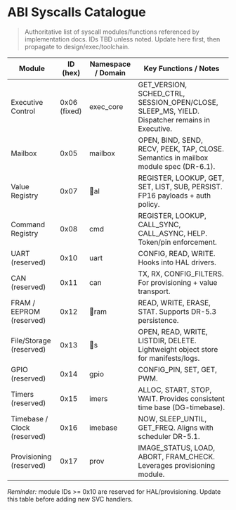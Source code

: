 # ABI Syscalls Catalogue

> Authoritative list of syscall modules/functions referenced by implementation docs. IDs TBD unless noted. Update here first, then propagate to design/exec/toolchain.

| Module | ID (hex) | Namespace / Domain | Key Functions / Notes |
|--------|---------|---------------------|-----------------------|
| Executive Control | 0x06 (fixed) | exec_core | GET_VERSION, SCHED_CTRL, SESSION_OPEN/CLOSE, SLEEP_MS, YIELD. Dispatcher remains in Executive. |
| Mailbox | 0x05 | mailbox | OPEN, BIND, SEND, RECV, PEEK, TAP, CLOSE. Semantics in mailbox module spec (DR-6.1). |
| Value Registry | 0x07 | al | REGISTER, LOOKUP, GET, SET, LIST, SUB, PERSIST. FP16 payloads + auth policy. |
| Command Registry | 0x08 | cmd | REGISTER, LOOKUP, CALL_SYNC, CALL_ASYNC, HELP. Token/pin enforcement. |
| UART (reserved) | 0x10 | uart | CONFIG, READ, WRITE. Hooks into HAL drivers. |
| CAN (reserved) | 0x11 | can | TX, RX, CONFIG_FILTERS. For provisioning + value transport. |
| FRAM / EEPROM (reserved) | 0x12 | ram | READ, WRITE, ERASE, STAT. Supports DR-5.3 persistence. |
| File/Storage (reserved) | 0x13 | s | OPEN, READ, WRITE, LISTDIR, DELETE. Lightweight object store for manifests/logs. |
| GPIO (reserved) | 0x14 | gpio | CONFIG_PIN, SET, GET, PWM. |
| Timers (reserved) | 0x15 | 	imers | ALLOC, START, STOP, WAIT. Provides consistent time base (DG-timebase). |
| Timebase / Clock (reserved) | 0x16 | 	imebase | NOW, SLEEP_UNTIL, GET_FREQ. Aligns with scheduler DR-5.1. |
| Provisioning (reserved) | 0x17 | prov | IMAGE_STATUS, LOAD, ABORT, FRAM_CHECK. Leverages provisioning module. |

*Reminder:* module IDs >= 0x10 are reserved for HAL/provisioning. Update this table before adding new SVC handlers.

